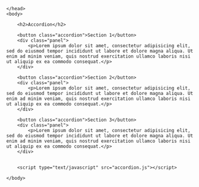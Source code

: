 <!DOCTYPE html>
<html>
    <head>
        <meta name="viewport" content="width=device-width, initial-scale=1">
        <link href="accordion.css" rel="stylesheet" type="text/css">
        
    </head>
    <body>

        <h2>Accordion</h2>

        <button class="accordion">Section 1</button>
        <div class="panel">
            <p>Lorem ipsum dolor sit amet, consectetur adipisicing elit, sed do eiusmod tempor incididunt ut labore et dolore magna aliqua. Ut enim ad minim veniam, quis nostrud exercitation ullamco laboris nisi ut aliquip ex ea commodo consequat.</p>
        </div>

        <button class="accordion">Section 2</button>
        <div class="panel">
            <p>Lorem ipsum dolor sit amet, consectetur adipisicing elit, sed do eiusmod tempor incididunt ut labore et dolore magna aliqua. Ut enim ad minim veniam, quis nostrud exercitation ullamco laboris nisi ut aliquip ex ea commodo consequat.</p>
        </div>

        <button class="accordion">Section 3</button>
        <div class="panel">
            <p>Lorem ipsum dolor sit amet, consectetur adipisicing elit, sed do eiusmod tempor incididunt ut labore et dolore magna aliqua. Ut enim ad minim veniam, quis nostrud exercitation ullamco laboris nisi ut aliquip ex ea commodo consequat.</p>
        </div>


        <script type="text/javascript" src="accordion.js"></script>

    </body>
</html>
